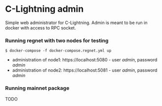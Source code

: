 C-Lightning admin
=================

Simple web administrator for C-Lightning. Admin is meant to be run in docker with access to RPC socket. 

### Running regnet with two nodes for testing

```
$ docker-compose -f docker-compose.regnet.yml up
```
- administration of node1: https://localhost:5080 - user *admin*, password *admin*
- administration of node2: https://localhost:5081 - user *admin*, password *admin*

### Running mainnet package

TODO